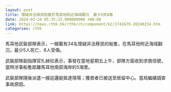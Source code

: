 ```yaml
---
layout: post
title: 懷疑非法移民船隻於馬耳他附近海域翻沉　最少5死8傷
date: 2024-02-24 05:35:22.000000000 +08:00
link: https://news.rthk.hk/rthk/ch/component/k2/1741679-20240224.htm
categories: rthk
---
```


馬耳他武裝部隊表示，一艘載有34名懷疑非法移民的船隻，在馬耳他附近海域翻沉，最少5人死亡、8人受傷。

武裝部隊副指揮官扎赫拉表示，事發在當地星期五上午，部隊方面收到求救信號，當時涉事船隻距離馬耳他南部海岸約5海里。

武裝部隊隨後派遣一艘巡邏艇抵達現場；獲救者已被送至居留中心。當局繼續調查事故原因。
